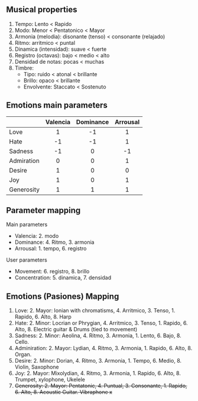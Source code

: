 ## Musical properties

1. Tempo: Lento < Rapido
2. Modo: Menor < Pentatonico < Mayor
3. Armonia (melodia): disonante (tenso) < consonante (relajado)
4. Ritmo: arritmico < puntal
5. Dinamica (intensidad): suave < fuerte
6. Registro (octavas): bajo < medio < alto
7. Densidad de notas: pocas < muchas
8. Timbre:
    * Tipo: ruido < atonal < brillante
    * Brillo: opaco < brillante
    * Envolvente: Staccato < Sostenuto

## Emotions main parameters

|       | Valencia | Dominance | Arrousal |
| :--- | :---: | :---: | :---: |
| Love | 1  | -1    | 1     |
| Hate | -1  | -1    | 1     |
| Sadness | -1  | 0    | -1     |
| Admiration | 0  | 0    | 1     |
| Desire | 1  | 0    | 0     |
| Joy | 1  | 0    | 1     |
| Generosity | 1  | 1    | 1     |

## Parameter mapping

Main parameters
* Valencia: 2. modo
* Dominance: 4. Ritmo, 3. armonia
* Arrousal: 1. tempo, 6. registro

User parameters
* Movement: 6. registro, 8. brillo
* Concentration: 5. dinamica, 7. densidad

## Emotions (Pasiones) Mapping

1. Love: 2. Mayor: Ionian with chromatisms, 4. Arritmico, 3. Tenso, 1. Rapido, 6. Alto, 8. Harp
2. Hate: 2. Minor: Locrian or Phrygian, 4. Arritmico, 3. Tenso, 1. Rapido, 6. Alto, 8. Electric guitar & Drums (tied to movement)
3. Sadness: 2. Minor: Aeolina, 4. Ritmo, 3. Armonia, 1. Lento, 6. Bajo, 8. Cello.
4. Adminiration: 2. Mayor: Lydian, 4. Ritmo, 3. Armonia, 1. Rapido, 6. Alto, 8. Organ.
5. Desire: 2. Minor: Dorian, 4. Ritmo, 3. Armonia, 1. Tempo, 6. Medio, 8. Violin, Saxophone
6. Joy: 2. Mayor: Mixolydian, 4. Ritmo, 3. Armonia, 1. Rapido, 6. Alto, 8. Trumpet, xylophone, Ukelele
7. ~~Generosity: 2. Mayor: Pentatonic, 4. Puntual, 3. Consonante, 1. Rapido, 6. Alto, 8. Acoustic Guitar. Vibraphone x~~